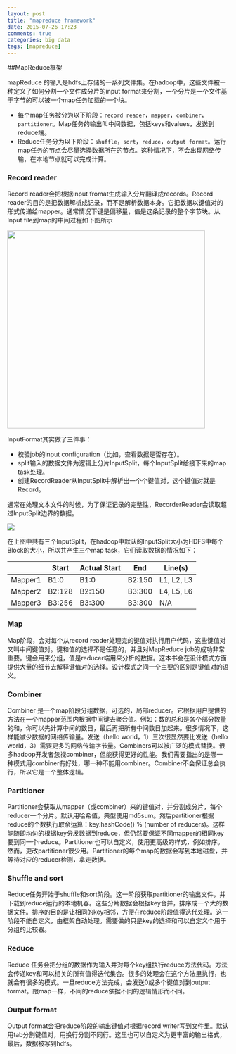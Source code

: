 ```yaml
---
layout: post
title: "mapreduce framework"
date: 2015-07-26 17:23
comments: true
categories: big data
tags: [mapreduce]
---
```


##MapReduce框架

mapReduce 的输入是hdfs上存储的一系列文件集。在hadoop中，这些文件被一种定义了如何分割一个文件成分片的input format来分割，一个分片是一个文件基于字节的可以被一个map任务加载的一个块。

* 每个map任务被分为以下阶段：`record reader`，`mapper`，`combiner`，`partitioner`。Map任务的输出叫中间数据，包括keys和values，发送到reduce端。
* Reduce任务分为以下阶段：`shuffle`，`sort`，`reduce`，`output format`。运行map任务的节点会尽量选择数据所在的节点。这种情况下，不会出现网络传输，在本地节点就可以完成计算。

<!--more-->

### Record reader

Record reader会把根据input fromat生成输入分片翻译成records。Record reader的目的是把数据解析成记录，而不是解析数据本身。它把数据以键值对的形式传递给mapper。通常情况下键是偏移量，值是这条记录的整个字节块。从Input file到map的中间过程如下图所示

<img src="http://i12.tietuku.com/691b0fd1648b0497.png" width="450px" />

InputFormat其实做了三件事：

* 校验job的input configuration（比如，查看数据是否存在）。
* split输入的数据文件为逻辑上分片InputSplit，每个InputSplit给接下来的map task处理。
* 创建RecordReader从InputSplit中解析出一个个键值对，这个键值对就是Record。

通常在处理文本文件的时候，为了保证记录的完整性，RecorderReader会读取超过InputSplit边界的数据。

![](http://i5.tietuku.com/392e9f9f99737b4d.jpg)

在上图中共有三个InputSplit，在hadoop中默认的InputSplit大小为HDFS中每个Block的大小，所以共产生三个map task，它们读取数据的情况如下：

|   | Start | Actual Start | End | Line(s) |
| ------------- | ------------- | ------------- | ------------- | ------------- |
| Mapper1  | B1:0  | B1:0 | B2:150 | L1, L2, L3 |
| Mapper2  | B2:128  | B2:150 | B3:300 | L4, L5, L6 |
| Mapper3  | B3:256  | B3:300 | B3:300 | N/A |

### Map

Map阶段，会对每个从record reader处理完的键值对执行用户代码，这些键值对又叫中间键值对。键和值的选择不是任意的，并且对MapReduce job的成功非常重要。键会用来分组，值是reducer端用来分析的数据。这本书会在设计模式方面提供大量的细节去解释键值对的选择。设计模式之间一个主要的区别是键值对的语义。

### Combiner
Combiner 是一个map阶段分组数据，可选的，局部reducer。它根据用户提供的方法在一个mapper范围内根据中间键去聚合值。例如：数的总和是各个部分数量的和，你可以先计算中间的数目，最后再把所有中间数目加起来。很多情况下，这样能减少数据的网络传输量。发送（hello world，1）三次很显然要比发送（hello world，3）需要更多的网络传输字节量。Combiners可以被广泛的模式替换。很多hadoop开发者忽视combiner，但能获得更好的性能。我们需要指出的是哪一种模式用combiner有好处，哪一种不能用combiner。Combiner不会保证总会执行，所以它是一个整体逻辑。

### Partitioner

Partitioner会获取从mapper（或combiner）来的键值对，并分割成分片，每个reducer一个分片。默认用哈希值，典型使用md5sum。然后partitioner根据reduce的个数执行取余运算：key.hashCode() % (number of reducers)。这样能随即均匀的根据key分发数据到reduce，但仍然要保证不同mapper的相同key要到同一个reduce。Partitioner也可以自定义，使用更高级的样式，例如排序。然而，更改partitioner很少用。Partitioner的每个map的数据会写到本地磁盘，并等待对应的reducer检测，拿走数据。

### Shuffle and sort
Reduce任务开始于shuffle和sort阶段。这一阶段获取partitioner的输出文件，并下载到reduce运行的本地机器。这些分片数据会根据key合并，排序成一个大的数据文件。排序的目的是让相同的key相邻，方便在reduce阶段值得迭代处理。这一阶段不能自定义，由框架自动处理。需要做的只是key的选择和可以自定义个用于分组的比较器。

### Reduce
Reduce 任务会把分组的数据作为输入并对每个key组执行reduce方法代码。方法会传递key和可以相关的所有值得迭代集合。很多的处理会在这个方法里执行，也就会有很多的模式。一旦reduce方法完成，会发送0或多个键值对到output format。跟map一样，不同的reduce依据不同的逻辑情形而不同。

### Output format
Output format会把reduce阶段的输出键值对根据record writer写到文件里。默认用tab分割键值对，用换行分割不同行。这里也可以自定义为更丰富的输出格式，最后，数据被写到hdfs。
